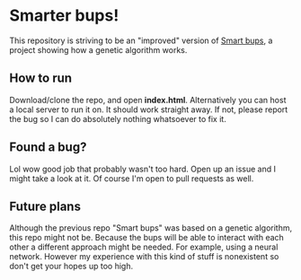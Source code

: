# Smarter bups!

This repository is striving to be an "improved" version of [Smart bups](https://github.com/winnie334/smart_bups), a project showing how a genetic algorithm works.

## How to run
Download/clone the repo, and open **index.html**. Alternatively you can host a local server to run it on. It should work straight away.
If not, please report the bug so I can do absolutely nothing whatsoever to fix it.

## Found a bug?
Lol wow good job that probably wasn't too hard. Open up an issue and I might take a look at it. Of course I'm open to pull requests as well.

## Future plans
Although the previous repo "Smart bups" was based on a genetic algorithm, this repo might not be. Because the bups will be able to interact with each other a different approach might be needed. For example, using a neural network. However my experience with this kind of stuff is nonexistent so don't get your hopes up too high.
